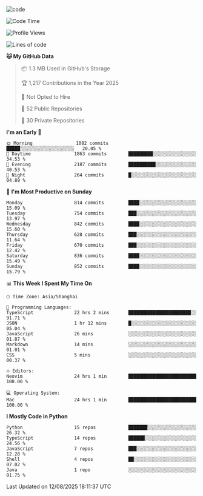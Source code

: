 
<!--
**liuyaanng/liuyaanng** is a ✨ _special_ ✨ repository because its `README.md` (this file) appears on your GitHub profile.

Here are some ideas to get you started:

- 🔭 I’m currently working on ...
- 🌱 I’m currently learning ...
- 👯 I’m looking to collaborate on ...
- 🤔 I’m looking for help with ...
- 💬 Ask me about ...
- 📫 How to reach me: ...
- 😄 Pronouns: ...
- ⚡ Fun fact: ...
-->


![code](https://cdn.jsdelivr.net/gh/liuyaanng/liuyaanng@1.0/code.gif) 

<!--START_SECTION:waka-->
![Code Time](http://img.shields.io/badge/Code%20Time-1%2C797%20hrs%2010%20mins-blue)

![Profile Views](http://img.shields.io/badge/Profile%20Views-0-blue)

![Lines of code](https://img.shields.io/badge/From%20Hello%20World%20I%27ve%20Written-26.4%20million%20lines%20of%20code-blue)

**🐱 My GitHub Data** 

> 📦 1.3 MB Used in GitHub's Storage 
 > 
> 🏆 1,217 Contributions in the Year 2025
 > 
> 🚫 Not Opted to Hire
 > 
> 📜 52 Public Repositories 
 > 
> 🔑 30 Private Repositories 
 > 
**I'm an Early 🐤** 

```text
🌞 Morning                1082 commits        █████░░░░░░░░░░░░░░░░░░░░   20.05 % 
🌆 Daytime                1863 commits        █████████░░░░░░░░░░░░░░░░   34.53 % 
🌃 Evening                2187 commits        ██████████░░░░░░░░░░░░░░░   40.53 % 
🌙 Night                  264 commits         █░░░░░░░░░░░░░░░░░░░░░░░░   04.89 % 
```
📅 **I'm Most Productive on Sunday** 

```text
Monday                   814 commits         ████░░░░░░░░░░░░░░░░░░░░░   15.09 % 
Tuesday                  754 commits         ███░░░░░░░░░░░░░░░░░░░░░░   13.97 % 
Wednesday                842 commits         ████░░░░░░░░░░░░░░░░░░░░░   15.60 % 
Thursday                 628 commits         ███░░░░░░░░░░░░░░░░░░░░░░   11.64 % 
Friday                   670 commits         ███░░░░░░░░░░░░░░░░░░░░░░   12.42 % 
Saturday                 836 commits         ████░░░░░░░░░░░░░░░░░░░░░   15.49 % 
Sunday                   852 commits         ████░░░░░░░░░░░░░░░░░░░░░   15.79 % 
```


📊 **This Week I Spent My Time On** 

```text
🕑︎ Time Zone: Asia/Shanghai

💬 Programming Languages: 
TypeScript               22 hrs 2 mins       ███████████████████████░░   91.71 % 
JSON                     1 hr 12 mins        █░░░░░░░░░░░░░░░░░░░░░░░░   05.04 % 
JavaScript               26 mins             ░░░░░░░░░░░░░░░░░░░░░░░░░   01.87 % 
Markdown                 14 mins             ░░░░░░░░░░░░░░░░░░░░░░░░░   01.01 % 
CSS                      5 mins              ░░░░░░░░░░░░░░░░░░░░░░░░░   00.37 % 

🔥 Editors: 
Neovim                   24 hrs 1 min        █████████████████████████   100.00 % 

💻 Operating System: 
Mac                      24 hrs 1 min        █████████████████████████   100.00 % 
```

**I Mostly Code in Python** 

```text
Python                   15 repos            ███████░░░░░░░░░░░░░░░░░░   26.32 % 
TypeScript               14 repos            ██████░░░░░░░░░░░░░░░░░░░   24.56 % 
JavaScript               7 repos             ███░░░░░░░░░░░░░░░░░░░░░░   12.28 % 
Shell                    4 repos             ██░░░░░░░░░░░░░░░░░░░░░░░   07.02 % 
Java                     1 repo              ░░░░░░░░░░░░░░░░░░░░░░░░░   01.75 % 
```




 Last Updated on 12/08/2025 18:11:37 UTC
<!--END_SECTION:waka-->
